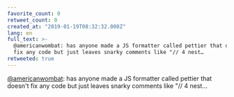 ```yaml
---
favorite_count: 0
retweet_count: 0
created_at: "2019-01-19T08:32:32.000Z"
lang: en
full_text: >-
  @americanwombat: has anyone made a JS formatter called pettier that doesn't
  fix any code but just leaves snarky comments like "// 4 nest…
retweeted: true
---
```


[@americanwombat](https://twitter.com/americanwombat): has anyone made a JS
formatter called pettier that doesn't fix any code but just leaves snarky
comments like "// 4 nest…
